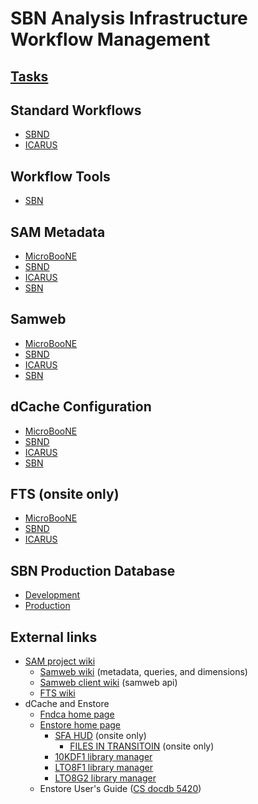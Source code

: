# SBN Analysis Infrastructure Workflow Management

## [Tasks](tasks.md)

## Standard Workflows

* [SBND](workflow_sbnd.md)
* [ICARUS](workflow_icarus.md)

## Workflow Tools

* [SBN](tools_sbn.md)

## SAM Metadata

* [MicroBooNE](metadata_uboone.html)
* [SBND](metadata_sbnd.html)
* [ICARUS](metadata_icarus.html)
* [SBN](metadata_sbn.html)

## Samweb

* [MicroBooNE](sam_uboone.html)
* [SBND](sam_sbnd.html)
* [ICARUS](sam_icarus.html)
* [SBN](sam_sbn.html)

## dCache Configuration

* [MicroBooNE](dcache_uboone.md)
* [SBND](dcache_sbnd.md)
* [ICARUS](dcache_icarus.md)
* [SBN](dcache_sbn.md)

## FTS (onsite only)

* [MicroBooNE](http://uboonesamgpvm01.fnal.gov:8787/fts/status)
* [SBND](http://sbndsamgpvm02.fnal.gov:8787/fts/status)
* [ICARUS](http://icarussamgpvm02.fnal.gov:8787/fts/status)

## SBN Production Database

* [Development](https://microboone-exp.fnal.gov/cgi-bin/sbndb/query_projects.py?dev=1)
* [Production](https://microboone-exp.fnal.gov/cgi-bin/sbndb/query_projects.py)

## External links

* [SAM project wiki](https://cdcvs.fnal.gov/redmine/projects/sam-main/wiki)
  * [Samweb wiki](https://cdcvs.fnal.gov/redmine/projects/sam-web/wiki) (metadata, queries, and dimensions)
  * [Samweb client wiki](https://cdcvs.fnal.gov/redmine/projects/sam-web-client/wiki) (samweb api)
  * [FTS wiki](https://cdcvs.fnal.gov/redmine/projects/filetransferservice/wiki)
* dCache and Enstore
  * [Fndca home page](https://fndca.fnal.gov)
  * [Enstore home page](https://www-stken.fnal.gov/enstore/enstore_system.html)
    * [SFA HUD](https://www-stken.fnal.gov/cgi-bin/enstore_sfa_hud_cgi.py) (onsite only)
      * [FILES IN TRANSITOIN](https://www-stken.fnal.gov/cgi-bin/enstore_sfa_files_in_transition_cgi.py) (onsite only)
    * [10KDF1 library manager](https://www-stken.fnal.gov/enstore/status_enstore_system.html#CD-10KDF1.library_manager)
    * [LTO8F1 library manager](https://www-stken.fnal.gov/enstore/status_enstore_system.html#CD-LTO8F1.library_manager)
    * [LTO8G2 library manager](https://www-stken.fnal.gov/enstore/status_enstore_system.html#CD-LTO8G2.library_manager)
  * Enstore User's Guide ([CS docdb 5420](https://cd-docdb.fnal.gov/cgi-bin/sso/ShowDocument?docid=5420))

